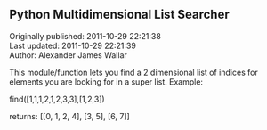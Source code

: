 ## Python Multidimensional List Searcher   
Originally published: 2011-10-29 22:21:38  
Last updated: 2011-10-29 22:21:39  
Author: Alexander James Wallar  
  
This module/function lets you find a 2 dimensional list of indices for elements you are looking for in a super list. 
Example:

find([1,1,1,2,1,2,3,3],[1,2,3])

returns: [[0, 1, 2, 4], [3, 5], [6, 7]]